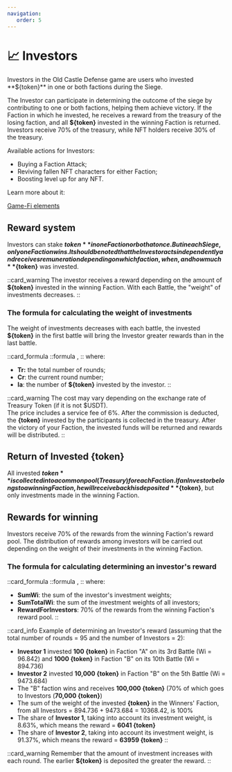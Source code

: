 ```yaml
---
navigation:
   order: 5
---
```


# 📈 Investors

<p>Investors in the Old Castle Defense game are users who invested **${token}** in one or both factions 
during the Siege.</p>

<div>

The Investor can participate in determining the outcome of the siege by contributing to one or 
both factions, helping them achieve victory. If the Faction in which he invested, he receives 
a reward from the treasury of the losing faction, and all **${token}** invested in the winning Faction 
is returned. Investors receive 70% of the treasury, while NFT holders receive 30% of the treasury.
</div>

<div>

Available actions for Investors:
* Buying a Faction Attack;
* Reviving fallen NFT characters for either Faction;
* Boosting level up for any NFT.
</div>

<div>

Learn more about it:

<a href="game-fi-elements" 
 class="docs-item">Game-Fi elements</a>
</div>

## Reward system

<div>

Investors can stake **${token}** in one Faction or both at once. But in each Siege, only one 
Faction wins. It should be noted that the Investor acts independently and receives 
remuneration depending on which faction, when, and how much **${token}** was invested.
</div>

::card_warning
The investor receives a reward depending on the amount of **${token}** invested in the winning 
Faction. With each Battle, the "weight" of investments decreases.
::

### The formula for calculating the weight of investments

<div>

The weight of investments decreases with each battle, the invested **${token}** in the first battle 
will bring the Investor greater rewards than in the last battle.
</div>

::card_formula
::formula
<MathFormula formula="Wi=(Tr-Cr)/Tr*Ia" />,
::
where:
* **Tr:** the total number of rounds;
* **Cr**: the current round number;
* **Ia**: the number of **${token}** invested by the investor.
::

::card_warning
The cost may vary depending on the exchange rate of Treasury Token (if it is not $USDT).\
The price includes a service fee of 6%. After the commission is deducted, the **{token}** 
invested by the participants is collected in the treasury. After the victory of your 
Faction, the invested funds will be returned and rewards will be distributed.
::

## Return of Invested {token}
All invested **${token}** is collected into a common pool (Treasury) for each Faction. If an Investor 
belongs to a winning Faction, he will receive back his deposited **${token}**, but only investments 
made in the winning Faction.

## Rewards for winning
Investors receive 70% of the rewards from the winning Faction's reward pool. The distribution 
of rewards among investors will be carried out depending on the weight of their investments in 
the winning Faction.

### The formula for calculating determining an investor's reward

::card_formula
::formula
<MathFormula formula="InvRew = \frac{SumWi}{SumTotalWi}*RewardForInvestors" />,
::
where:
* **SumWi**: the sum of the investor's investment weights;
* **SumTotalWi**: the sum of the investment weights of all investors;
* **RewardForInvestors**: 70% of the rewards from the winning Faction's reward pool.
::

::card_info
Example of determining an Investor's reward (assuming that the total number of rounds = 95 
and the number of Investors = 2):
* **Investor 1** invested **100 {token}** in Faction "A" on its 3rd Battle (Wi = 96.842) and **1000 {token}** in 
Faction "B" on its 10th Battle (Wi = 894.736)
* **Investor 2** invested **10,000 {token}** in Faction "B" on the 5th Battle (Wi = 9473.684)
* The "B" faction wins and receives **100,000 {token}** (70% of which goes to Investors (**70,000 {token}**)
* The sum of the weight of the invested **{token}** in the Winners' Faction, from all Investors = 
894.736 + 9473.684 = 10368.42, is 100%
* The share of **Investor 1**, taking into account its investment weight, is 8.63%, which means the 
reward = **6041 {token}** 
* The share of **Investor 2**, taking into account its investment weight, is 91.37%, which means the 
reward = **63959 {token}**
::

::card_warning
Remember that the amount of investment increases with each round. The earlier **${token}** is deposited the 
greater the reward.
::